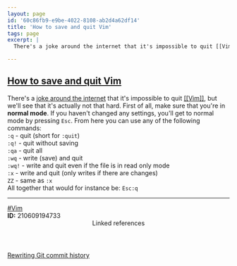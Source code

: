 ```yaml
---
layout: page
id: '60c86fb9-e9be-4022-8108-ab2d4a62df14'
title: 'How to save and quit Vim'
tags: page
excerpt: |
  There's a joke around the internet that it's impossible to quit [[Vim]], but we'll see that it's actually not that hard. First of all, make sure that you're in normal mode. If you haven't changed any settings, you'll get to normal mode by pressing Esc. From here you can use any of the following commands:

---
```

  
<h2 class="text-3xl font-semibold mb-4"><a class="rounded-sm focus:outline-none focus:ring-2 focus:ring-offset-2 focus:ring-offset-gray-900 focus:ring-pink-400" href="/pages/how-to-save-and-quit-vim">How to save and quit Vim</a></h2>

<div class="space-y-3">
<div class="element-block ml-0"><div class="flex-1">There's a <a class="text-indigo-400 rounded-sm focus:outline-none focus:ring-2 focus:ring-offset-2 focus:ring-offset-gray-900 focus:ring-pink-400" href="https://twitter.com/iamdevloper/status/435555976687923200" target="_blank" rel="noopener noreferrer">joke around the internet</a> that it's impossible to quit <a class="text-teal-400 rounded-sm group focus:outline-none focus:ring-2 focus:ring-offset-2 focus:ring-offset-gray-900 focus:ring-pink-400" href="/pages/vim"><span class="text-gray-500 group-hover:text-teal-900">[[</span>Vim<span class="text-gray-500 group-hover:text-teal-900">]]</span></a>, but we'll see that it's actually not that hard. First of all, make sure that you're in <strong class="text-rose-400">normal mode</strong>. If you haven't changed any settings, you'll get to normal mode by pressing <code>Esc</code>. From here you can use any of the following commands:</div></div>

<div class="element-block ml-4"><div class="flex-1"><code>:q</code> - quit (short for <code>:quit</code>)</div></div>

<div class="element-block ml-4"><div class="flex-1"><code>:q!</code> - quit without saving</div></div>

<div class="element-block ml-4"><div class="flex-1"><code>:qa</code> - quit all</div></div>

<div class="element-block ml-4"><div class="flex-1"><code>:wq</code> - write (save) and quit</div></div>

<div class="element-block ml-4"><div class="flex-1"><code>:wq!</code> - write and quit even if the file is in read only mode</div></div>

<div class="element-block ml-4"><div class="flex-1"><code>:x</code> - write and quit (only writes if there are changes)</div></div>

<div class="element-block ml-4"><div class="flex-1"><code>ZZ</code> - same as <code>:x</code></div></div>



<div class="element-block ml-0"><div class="flex-1">All together that would for instance be: <code>Esc:q</code></div></div>

<hr class="border-gray-700 !my-5" />

<div class="element-block ml-0"><div class="flex-1"><a class="text-gray-400" href="/pages/vim">#Vim</a></div></div>

<div class="element-block ml-0"><div class="flex-1"><strong class="text-rose-400">ID:</strong> 210609194733</div></div>
</div>


<section class="mt-8 space-y-2">
<header class="text-gray-400">Linked references</header>
<a class="block bg-gray-800 p-4 rounded text-teal-400 focus:outline-none focus:ring-2 focus:ring-offset-2 focus:ring-offset-gray-900 focus:ring-teal-400 hover:ring-2 hover:ring-offset-2 hover:ring-offset-gray-900 hover:ring-teal-400" href="/pages/rewriting-git-commit-history">Rewriting Git commit history</a>
  </section>
